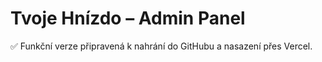 # Tvoje Hnízdo – Admin Panel

✅ Funkční verze připravená k nahrání do GitHubu a nasazení přes Vercel.